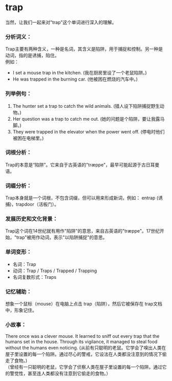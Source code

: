 # trap

当然，让我们一起来对"trap"这个单词进行深入的理解。

  

### 分析词义：

  

Trap主要有两种含义，一种是名词，其含义是陷阱，用于捕捉和控制。另一种是动词，指的是诱捕，陷住。  
例如：

  

*   I set a mouse trap in the kitchen. (我在厨房里设了一个老鼠陷阱。)
*   He was trapped in the burning car. (他被困在燃烧的汽车中。)

  

### 列举例句：

  

1.  The hunter set a trap to catch the wild animals. (猎人设下陷阱捕捉野生动物。)
2.  Her question was a trap to catch me out. (她的问题是个陷阱，要让我露马脚。)
3.  They were trapped in the elevator when the power went off. (停电时他们被困在电梯里。)

  

### 词根分析：

  

Trap的本意是“陷阱”。它来自于古英语的"træppe"，最早可能起源于古日耳曼语。

  

### 词缀分析：

  

Trap本身就是一个词根，不包含词缀，但可以用来形成新词，例如： entrap (诱捕)，trapdoor（活板门）。

  

### 发展历史和文化背景：

  

Trap这个词在14世纪就有用作"陷阱"的意思，来自古英语的"træppe"。17世纪开始，"trap"被用作动词，表示"以陷阱捕捉"的意思。

  

### 单词变形：

  

*   名词：Trap
*   动词：Trap / Traps / Trapped / Trapping
*   名词复数形式：Traps

  

### 记忆辅助：

  

想象一个鼠标（mouse）在电脑上点击 trap（陷阱），然后它被保存在 trap文档中，形象记住。

  

### 小故事：

  

There once was a clever mouse. It learned to sniff out every trap that the humans set in the house. Through its vigilance, it managed to steal food without the humans even noticing. (从前有只聪明的老鼠。它学会了嗅出人类在屋子里设置的每一个陷阱。通过尽心的警戒，它设法在人类都没注意到的情况下偷走了食物。)  
（曾经有一只聪明的老鼠，它学会了侦察人类在屋子里设置的每一个陷阱。通过它的警觉性，甚至连人类都没有注意到它偷走的食物。）
